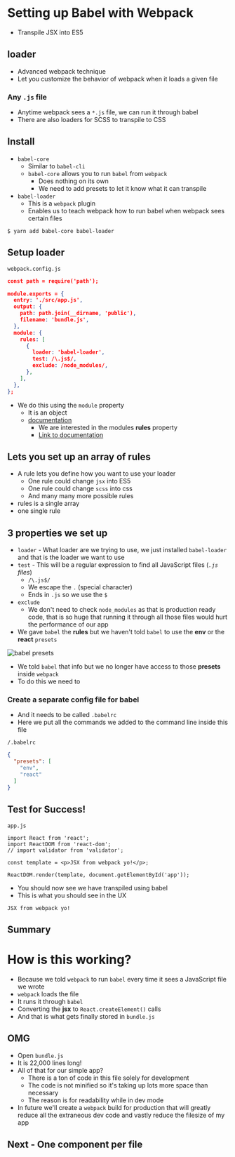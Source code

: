 # Setting up Babel with Webpack
* Transpile JSX into ES5

## loader
* Advanced webpack technique
* Let you customize the behavior of webpack when it loads a given file

### Any `.js` file
* Anytime webpack sees a `*.js` file, we can run it through babel
* There are also loaders for SCSS to transpile to CSS

## Install
* `babel-core`
    - Similar to `babel-cli`
    - `babel-core` allows you to run `babel` from `webpack`
        + Does nothing on its own
        + We need to add presets to let it know what it can transpile
* `babel-loader`
    - This is a `webpack` plugin
    - Enables us to teach webpack how to run babel when webpack sees certain files

`$ yarn add babel-core babel-loader`

## Setup loader

`webpack.config.js`

```json
const path = require('path');

module.exports = {
  entry: './src/app.js',
  output: {
    path: path.join(__dirname, 'public'),
    filename: 'bundle.js',
  },
  module: {
    rules: [
      {
        loader: 'babel-loader',
        test: /\.js$/,
        exclude: /node_modules/,
      },
    ],
  },
};
```

* We do this using the `module` property
    - It is an object
    - [documentation](https://webpack.js.org/configuration/module/)
        + We are interested in the modules **rules** property
        + [Link to documentation](https://webpack.js.org/configuration/module/#module-rules)

## Lets you set up an array of rules
* A rule lets you define how you want to use your loader
    - One rule could change `jsx` into ES5
    - One rule could change `scss` into css
    - And many many more possible rules
* rules is a single array
* one single rule

## 3 properties we set up
* `loader` - What loader are we trying to use, we just installed `babel-loader` and that is the loader we want to use
* `test` - This will be a regular expression to find all JavaScript files (_`.js` files_)
    - `/\.js$/`
    - We escape the `.` (special character)
    - Ends in `.js` so we use the `$`
* `exclude` 
    - We don't need to check `node_modules` as that is production ready code, that is so huge that running it through all those files would hurt the performance of our app
* We gave `babel` the **rules** but we haven't told `babel` to use the **env** or the **react** `presets`

![babel presets](https://i.imgur.com/AVJ5mlA.png)

* We told `babel` that info but we no longer have access to those **presets** inside `webpack`
* To do this we need to
 
### Create a separate config file for babel
* And it needs to be called `.babelrc`
* Here we put all the commands we added to the command line inside this file

`/.babelrc`

```json
{
  "presets": [
    "env",
    "react"
  ]
}
```

## Test for Success!
`app.js`

```
import React from 'react';
import ReactDOM from 'react-dom';
// import validator from 'validator';

const template = <p>JSX from webpack yo!</p>;

ReactDOM.render(template, document.getElementById('app'));
```

* You should now see we have transpiled using babel
* This is what you should see in the UX

`JSX from webpack yo!`

## Summary
# How is this working?
* Because we told `webpack` to run `babel` every time it sees a JavaScript file we wrote
* `webpack` loads the file
* It runs it through `babel`
* Converting the **jsx** to `React.createElement()` calls
* And that is what gets finally stored in `bundle.js`

## OMG
* Open `bundle.js`
* It is 22,000 lines long!
* All of that for our simple app?
    - There is a ton of code in this file solely for development
    - The code is not minified so it's taking up lots more space than necessary
    - The reason is for readability while in dev mode
* In future we'll create a `webpack` build for production that will greatly reduce all the extraneous dev code and vastly reduce the filesize of my app

## Next - One component per file

